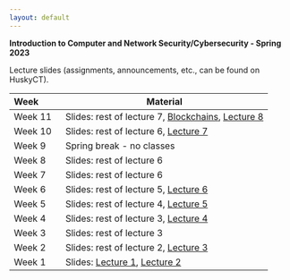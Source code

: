 ```yaml
---
layout: default
---
```


**Introduction to Computer and Network Security/Cybersecurity - Spring 2023**

Lecture slides (assignments, announcements, etc., can be found on HuskyCT).

| Week&emsp;&emsp;| Material           |
|----------|--------------------|
| Week 11 | Slides: rest of lecture 7, [Blockchains](./blockchains.pdf), [Lecture 8](./lecture8.pdf)|
| Week 10 | Slides: rest of lecture 6, [Lecture 7](./lecture7.pdf)|
| Week 9 | Spring break - no classes|
| Week 8 | Slides: rest of lecture 6|
| Week 7 | Slides: rest of lecture 6|
| Week 6 | Slides: rest of lecture 5, [Lecture 6](./lecture6.pdf)|
| Week 5 | Slides: rest of lecture 4, [Lecture 5](./lecture5.pdf)|
| Week 4 | Slides: rest of lecture 3, [Lecture 4](./lecture4.pdf)|
| Week 3 | Slides: rest of lecture 3|
| Week 2 | Slides: rest of lecture 2, [Lecture 3](./lecture3.pdf)|
| Week 1 | Slides: [Lecture 1](./lecture1.pdf), [Lecture 2](./lecture2.pdf)|
